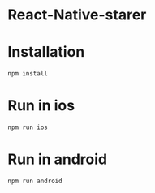 # React-Native-starer

# Installation
```npm install```

# Run in ios
```npm run ios```

# Run in android
```npm run android```